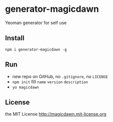 # generator-magicdawn
Yeoman generator for self use

## Install

```
npm i generator-magicdawn -g
```

## Run

- new repo on GitHub, no `.gitignore`, no `LICENSE`
- `npm init` fill `name` `version` `description`
- `yo magicdawn`

## License
the MIT License http://magicdawn.mit-license.org